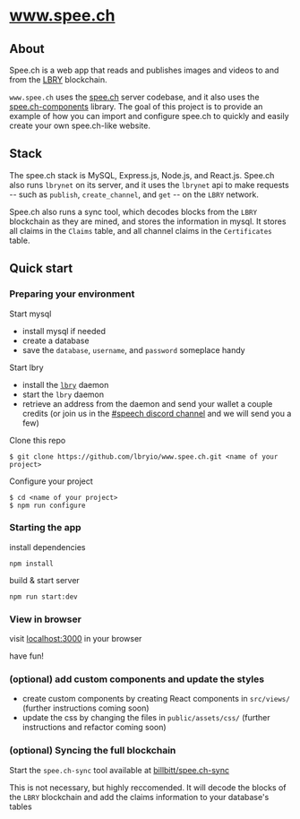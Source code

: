 # www.spee.ch

## About

Spee.ch is a web app that reads and publishes images and videos to and from the [LBRY](https://lbry.io/) blockchain.

`www.spee.ch` uses the [spee.ch](https://github.com/lbryio/spee.ch) server codebase, and it also uses the [spee.ch-components](http://github.com/lbryio/spee.ch-components) library.
The goal of this project is to provide an example of how you can import and configure spee.ch to quickly and easily create your own spee.ch-like website.

## Stack

The spee.ch stack is MySQL, Express.js, Node.js, and React.js.  Spee.ch also runs `lbrynet` on its server, and it uses the `lbrynet` api to make requests -- such as `publish`, `create_channel`, and `get` -- on the `LBRY` network.
  
Spee.ch also runs a sync tool, which decodes blocks from the `LBRY` blockchain as they are mined, and stores the information in mysql.  It stores all claims in the `Claims` table, and all channel claims in the `Certificates` table.

## Quick start

### Preparing your environment

Start mysql

  * install mysql if needed
  * create a database
  * save the `database`, `username`, and `password` someplace handy
  
Start lbry

  * install the [`lbry`](https://github.com/lbryio/lbry) daemon
  * start the `lbry` daemon
  * retrieve an address from the daemon and send your wallet a couple credits (or join us in the [#speech discord channel](https://discord.gg/YjYbwhS) and we will send you a few)
  
Clone this repo
```
$ git clone https://github.com/lbryio/www.spee.ch.git <name of your project>
```

Configure your project

```
$ cd <name of your project>
$ npm run configure
```

### Starting the app

install dependencies
```
npm install
```
build & start server
```
npm run start:dev
```
### View in browser
visit [localhost:3000](http://localhost:3000) in your browser

have fun!

### (optional) add custom components and update the styles

  * create custom components by creating React components in `src/views/` (further instructions coming soon)
  * update the css by changing the files in `public/assets/css/` (further instructions and refactor coming soon) 

### (optional) Syncing the full blockchain
Start the `spee.ch-sync` tool available at [billbitt/spee.ch-sync](https://github.com/billbitt/spee.ch-sync)

This is not necessary, but highly reccomended.  It will decode the blocks of the `LBRY` blockchain and add the claims information to your database's tables
